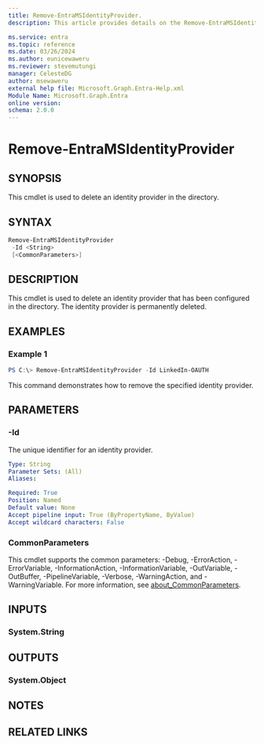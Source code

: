 ```yaml
---
title: Remove-EntraMSIdentityProvider.
description: This article provides details on the Remove-EntraMSIdentityProvider command.

ms.service: entra
ms.topic: reference
ms.date: 03/26/2024
ms.author: eunicewaweru
ms.reviewer: stevemutungi
manager: CelesteDG
author: msewaweru
external help file: Microsoft.Graph.Entra-Help.xml
Module Name: Microsoft.Graph.Entra
online version:
schema: 2.0.0
---
```


# Remove-EntraMSIdentityProvider

## SYNOPSIS
This cmdlet is used to delete an identity provider in the directory.

## SYNTAX

```powershell
Remove-EntraMSIdentityProvider 
 -Id <String> 
 [<CommonParameters>]
```

## DESCRIPTION
This cmdlet is used to delete an identity provider that has been configured in the directory.
The identity provider is permanently deleted.

## EXAMPLES

### Example 1
```Powershell
PS C:\> Remove-EntraMSIdentityProvider -Id LinkedIn-OAUTH
```

This command demonstrates how to remove the specified identity provider.

## PARAMETERS

### -Id
The unique identifier for an identity provider.

```yaml
Type: String
Parameter Sets: (All)
Aliases:

Required: True
Position: Named
Default value: None
Accept pipeline input: True (ByPropertyName, ByValue)
Accept wildcard characters: False
```

### CommonParameters
This cmdlet supports the common parameters: -Debug, -ErrorAction, -ErrorVariable, -InformationAction, -InformationVariable, -OutVariable, -OutBuffer, -PipelineVariable, -Verbose, -WarningAction, and -WarningVariable. For more information, see [about_CommonParameters](https://go.microsoft.com/fwlink/?LinkID=113216).

## INPUTS

### System.String
## OUTPUTS

### System.Object
## NOTES

## RELATED LINKS
